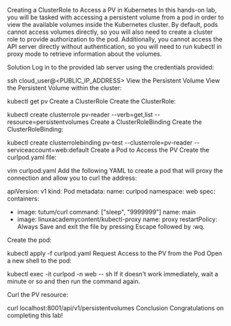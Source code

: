 Creating a ClusterRole to Access a PV in Kubernetes
In this hands-on lab, you will be tasked with accessing a persistent volume from a pod in order to view the available volumes inside the Kubernetes cluster. By default, pods cannot access volumes directly, so you will also need to create a cluster role to provide authorization to the pod. Additionally, you cannot access the API server directly without authentication, so you will need to run kubectl in proxy mode to retrieve information about the volumes.

Solution
Log in to the provided lab server using the credentials provided:

ssh cloud_user@<PUBLIC_IP_ADDRESS>
View the Persistent Volume
View the Persistent Volume within the cluster:

kubectl get pv
Create a ClusterRole
Create the ClusterRole:

kubectl create clusterrole pv-reader --verb=get,list --resource=persistentvolumes
Create a ClusterRoleBinding
Create the ClusterRoleBinding:

kubectl create clusterrolebinding pv-test --clusterrole=pv-reader --serviceaccount=web:default
Create a Pod to Access the PV
Create the curlpod.yaml file:

vim curlpod.yaml
Add the following YAML to create a pod that will proxy the connection and allow you to curl the address:

apiVersion: v1
kind: Pod
metadata:
  name: curlpod
  namespace: web
spec:
  containers:
  - image: tutum/curl
    command: ["sleep", "9999999"]
    name: main
  - image: linuxacademycontent/kubectl-proxy
    name: proxy
  restartPolicy: Always
Save and exit the file by pressing Escape followed by :wq.

Create the pod:

kubectl apply -f curlpod.yaml
Request Access to the PV from the Pod
Open a new shell to the pod:

kubectl exec -it curlpod -n web -- sh
If it doesn't work immediately, wait a minute or so and then run the command again.

Curl the PV resource:

curl localhost:8001/api/v1/persistentvolumes
Conclusion
Congratulations on completing this lab!